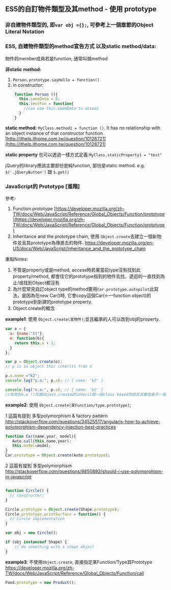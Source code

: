 ## ES5的自訂物件類型及其method - 使用 prototype

### 非自建物件類型的, 即`var obj ={};`, 可參考上一個章節的Object Literal Notation

### ES5, 自建物件類型的method宣告方式 以及static method/data:

物件的member成員若是function, 通常叫做method

**非static method:**
1. `Person.prototype.sayHello = function()`
2. in constructor:  
~~~ javascript
    function Person (){  
      this.someData = 0;  
      this.testFun = function{  
        //can use this.someData to access
      }
    }
~~~

**static method:**
`MyClass.method1 = function ()`. It has no relationship with an object instance of that constructor function [http://ithelp.ithome.com.tw/question/10128721](http://ithelp.ithome.com.tw/question/10128721)

**static property** 也可以透過一樣方式定義:`MyClass.staticProperty1 = "test"`

jQuery的library應該主要部份是純function, 部份是static method. e.g. `$('.jQueryButton')` 跟 `$.get()`

### JavaScript的 Prototype [進階]

參考:

1. Function.prototype
[https://developer.mozilla.org/zh-TW/docs/Web/JavaScript/Reference/Global_Objects/Function/prototype](https://developer.mozilla.org/zh-TW/docs/Web/JavaScript/Reference/Global_Objects/Function/prototype)
2. Inheritance and the prototype chain, 使用 `Object.create`去建立一個新物件並且其prototype為傳進去的物件.
https://developer.mozilla.org/en-US/docs/Web/JavaScript/Inheritance_and_the_prototype_chain

重點Notes:

1. 不管是property或是method, access時若果當前type沒有找到此property/method, 都會往它的prototype指到的物件去找，遞迴的一直找到為止/或找到Object都沒有
2. 為什麼常見自訂object type的method要用`Car.prototype.autopilot`此寫法，是因為在new Car()時, 它會copy這個Car(<-一function object)的prototype到新建的prototype property.
3. Object.create的概念

**example1**: 使用 `Object.create(某物件)`;並且繼承的人可以改到obj的property.

~~~ javascript
var o = {
  a: {name:"k1"},
  m: function(b){
    return this.a + 1;
  }
};

var p = Object.create(o);
// p is an object that inherits from o

p.a.name ="k2";
console.log("p.a:", p.a); // { name: 'k2' }

console.log("o.a:", p.a); // { name: 'k2' }
//有改到o.a !!代表Object.create的inherit跟一般class based的語言其實意義不一樣
~~~

**example2**: 使用 `Object.create(某Function/type.prototype)`;

1 這篇有提到 多型polymorphism & factory pattern
http://stackoverflow.com/questions/34525517/angularjs-how-to-achieve-polymorphism-dependency-injection-best-practices
~~~ javascript
function Car(name,year, model){
   Auto.call(this,name,year);
   this.model=model;
}
Car.prototype = Object.create(Auto.prototype);
~~~

2 這篇有提到 多型polymorphism
http://stackoverflow.com/questions/9850892/should-i-use-polymorphism-in-javascript
~~~ javascript

function Circle() {
  // constructor;
}

Circle.prototype = Object.create(Shape.prototype);
Circle.prototype.printSurface = function() {
  // Circle implementation
}

var obj = new Circle();

if (obj instanceof Shape) {
    // do something with a shape object
}
~~~

**example3**: 不使用`Object.create`, 直接指定某Function/Type其Prototype
https://developer.mozilla.org/zh-TW/docs/Web/JavaScript/Reference/Global_Objects/Function/call

~~~ javascript
Food.prototype = new Product();
~~~
